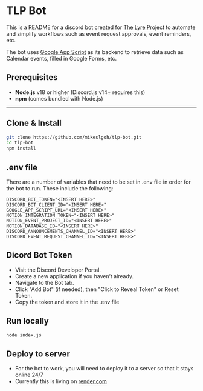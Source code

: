 # TLP Bot

This is a README for a discord bot created for [The Lyre Project](https://thelyreproject.ca/) to automate and simplify workflows such as event request approvals, event reminders, etc.

The bot uses [Google App Script](https://developers.google.com/apps-script) as its backend to retrieve data such as Calendar events, filled in Google Forms, etc.

##  Prerequisites

- **Node.js** v18 or higher (Discord.js v14+ requires this)
- **npm** (comes bundled with Node.js)

---

##  Clone & Install

```bash
git clone https://github.com/mikeslgoh/tlp-bot.git
cd tlp-bot
npm install
```
## .env file
There are a number of variables that need to be set in .env file in order for the bot to run. These include the following:
```
DISCORD_BOT_TOKEN="<INSERT HERE>"
DISCORD_BOT_CLIENT_ID="<INSERT HERE>"
GOOGLE_APP_SCRIPT_URL="<INSERT HERE>"
NOTION_INTEGRATION_TOKEN="<INSERT HERE>"
NOTION_EVENT_PROJECT_ID="<INSERT HERE>"
NOTION_DATABASE_ID="<INSERT HERE>"
DISCORD_ANNOUNCEMENTS_CHANNEL_ID="<INSERT HERE>"
DISCORD_EVENT_REQUEST_CHANNEL_ID="<INSERT HERE>"
```

##  Dicord Bot Token
- Visit the Discord Developer Portal.
- Create a new application if you haven’t already.
- Navigate to the Bot tab.
- Click "Add Bot" (if needed), then "Click to Reveal Token" or Reset Token.
- Copy the token and store it in the .env file

## Run locally
```bash
node index.js
```

## Deploy to server
- For the bot to work, you will need to deploy it to a server so that it stays online 24/7
- Currently this is living on [render.com](https://render.com)